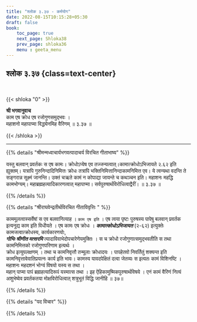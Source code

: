 ```yaml
---
title: "श्लोक ३.३७ - कर्मयोग"
date: 2022-08-15T10:15:28+05:30
draft: false
book:
    toc_page: true
    next_page: Shloka38
    prev_page: shloka36
    menu : geeta_menu
---
```




## श्लोक  ३.३७ {class=text-center}

<br/>

{{< shloka  "0"  >}}


**श्री भगवानुवाच**  
काम एष क्रोध एष रजोगुणसमुद्भवः ।  
महाशनो महापाप्मा विद्ध्येनमिह वैरिणम् ॥ ३.३७ ॥


{{< /shloka >}}

---


{{% details "श्रीमन्मध्वाचार्यभगवत्पादाचर्य विरचित  गीताभाष्य" %}}

यस्तु बलवान् प्रवर्तकः स एष कामः। 
क्रोधोऽप्येष एव तज्जन्यत्वात्।कामात्क्रोधोऽभिजायते २.६२ 
इति ह्युक्तम्। 
यत्रापि गुरुनिन्दादिनिमित्तः क्रोधः तत्रापि 
भक्तिनिमित्तानिन्दाकामनिमित्त एव। 
ये त्वन्यथा वदन्ति ते सङ्गरान्न सूक्ष्मं जानन्ति। 
उक्तं चऋते कामं न कोपाद्या जायन्ते च कथञ्चन इति। 
महाशनः महद्धि कामभोग्यम्। महाब्रह्महत्यादिकारणत्वात् महापाप्मा। 
सर्वपुरुषार्थविरोधित्वाद्वैरीं। ॥ ३.३७ ॥

{{% /details %}}



{{% details "श्रीराघवेन्द्रतीर्थविरचित गीताविवृत्तिः " %}}


काममूलत्वास्सर्वेषां स एव बलवानित्याह । `काम एष इति` । 
एष त्वया पृष्टः पुरुषस्य पापेषु बलवान्‌ प्रवर्तक इत्यनूद्य काम 
इति विधीयते । एष कामः एष क्रोधः । ***कामात्कोधोऽभिजायत*** (२-६२) 
इत्युक्तेः कामजत्वात्क्रोधस्य, कार्यकारणयोः,  
***गोभिः श्रीणीत मत्सरमि*** त्यादाविवाभेदोपचारेणेयमुक्तिः । स 
च क्रोधो रजोगुणात्समुद्भवतीति स तथा कामनिमित्तको रजोगुणपरिणाम 
इत्यर्थः ।   
क्रोध इत्युपलक्षणम्‌ । तथा च कामनिवृत्तौ तन्मूलाः  क्रोधादयः । 
पापहेतवो निवर्तितुं शक्यन्त इति कामनिवृत्तावेवातिप्रयत्नः  कार्य इति 
भावः। कामस्य यावदपेक्षितं दत्वा जेतव्यः स इत्यतः कामं विशिनष्टि 
। महाशनः महदशनं भोग्यं विषयो यस्य स तथा ।   
महान्‌ पाप्मा पापं ब्रह्महत्यादिरूपं यस्मात्स तथा । 
इह ऐहिकामुष्मिकपुरुषार्थविषये । एनं कामं वैरिणं नित्यं 
अशुभेष्वेव प्रवर्तकतया मोक्षविरोधित्वात्‌ शत्रुभूतं विद्धि जानीहि 
॥ ३७॥

{{% /details %}}



{{% details "पद विचार" %}}


{{% /details %}}
